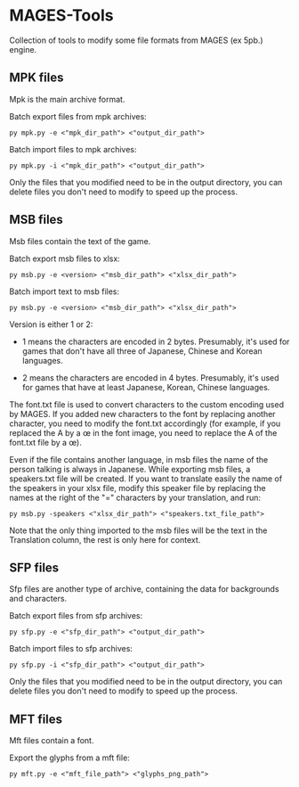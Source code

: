 # MAGES-Tools

Collection of tools to modify some file formats from MAGES (ex 5pb.) engine.

## MPK files

Mpk is the main archive format.

Batch export files from mpk archives:

```
py mpk.py -e <"mpk_dir_path"> <"output_dir_path">
```

Batch import files to mpk archives:

```
py mpk.py -i <"mpk_dir_path"> <"output_dir_path">
```

Only the files that you modified need to be in the output directory, you can delete files you don't need to modify to speed up the process.

## MSB files

Msb files contain the text of the game.

Batch export msb files to xlsx:

```
py msb.py -e <version> <"msb_dir_path"> <"xlsx_dir_path">
```

Batch import text to msb files:

```
py msb.py -e <version> <"msb_dir_path"> <"xlsx_dir_path">
```

Version is either 1 or 2:

- 1 means the characters are encoded in 2 bytes. Presumably, it's used for games that don't have all three of Japanese, Chinese and Korean languages.

- 2 means the characters are encoded in 4 bytes. Presumably, it's used for games that have at least Japanese, Korean, Chinese languages.

The font.txt file is used to convert characters to the custom encoding used by MAGES. If you added new characters to the font by replacing another character, you need to modify the font.txt accordingly (for example, if you replaced the A by a œ in the font image, you need to replace the A of the font.txt file by a œ).

Even if the file contains another language, in msb files the name of the person talking is always in Japanese. While exporting msb files, a speakers.txt file will be created. If you want to translate easily the name of the speakers in your xlsx file, modify this speaker file by replacing the names at the right of the "=" characters by your translation, and run:

```
py msb.py -speakers <"xlsx_dir_path"> <"speakers.txt_file_path">
```

Note that the only thing imported to the msb files will be the text in the Translation column, the rest is only here for context.

## SFP files

Sfp files are another type of archive, containing the data for backgrounds and characters.

Batch export files from sfp archives:

```
py sfp.py -e <"sfp_dir_path"> <"output_dir_path">
```

Batch import files to sfp archives:

```
py sfp.py -i <"sfp_dir_path"> <"output_dir_path">
```

Only the files that you modified need to be in the output directory, you can delete files you don't need to modify to speed up the process.

## MFT files

Mft files contain a font.

Export the glyphs from a mft file:

```
py mft.py -e <"mft_file_path"> <"glyphs_png_path">
```